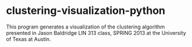 clustering-visualization-python
===============================

This program generates a visualization of the clustering algorithm presented in Jason Baldridge LIN 313 class, SPRING 2013 at the University of Texas at Austin. 
